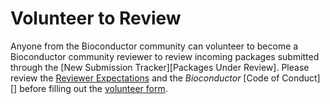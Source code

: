 # Volunteer to Review

Anyone from the Bioconductor community can volunteer to become a
Bioconductor community reviewer to review incoming packages submitted
through the \[New Submission Tracker\]\[Packages Under Review\]. Please
review the [Reviewer Expectations](#review-expectation) and the
*Bioconductor* \[Code of Conduct\]\[\] before filling out the [volunteer
form](https://forms.gle/myLWsb7JVVrZa3xM9).
